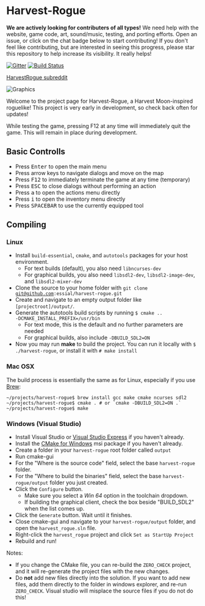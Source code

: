 # Harvest-Rogue

**We are actively looking for contributers of all types!**
We need help with the website, game code, art, sound/music, testing, and porting efforts. Open an issue, or click on the chat badge below to start contributing! If you don't feel like contributing, but are interested in seeing this progress, please star this repository to help increase its visibility. It really helps!

[![Gitter](https://badges.gitter.im/essial/harvest-rogue.svg)](https://gitter.im/essial/harvest-rogue?utm_source=badge&utm_medium=badge&utm_campaign=pr-badge)
[![Build Status](https://travis-ci.org/essial/harvest-rogue.svg?branch=master)](https://travis-ci.org/essial/harvest-rogue)

[HarvestRogue subreddit](https://www.reddit.com/r/harvestrogue/)

![Graphics](http://www.harvestrogue.com/images/screenshots/alpha1.png)

Welcome to the project page for Harvest-Rogue, a Harvest Moon-inspired roguelike! This project is very early in development, so check back often for updates!

While testing the game, pressing F12 at any time will immediately quit the game. This will remain in place during development.

## Basic Controlls
* Press <kbd>Enter</kbd> to open the main menu
* Press arrow keys to navigate dialogs and move on the map
* Press <kbd>F12</kbd> to immediately terminate the game at any time (temporary)
* Press <kbd>ESC</kbd> to close dialogs without performing an action
* Press <kbd>a</kbd> to open the actions menu directly
* Press <kbd>i</kbd> to open the inventory menu directly
* Press <kbd>SPACEBAR</kbd> to use the currently equipped tool

## Compiling

### Linux

* Install <code>build-essential</code>, <code>cmake</code>, and <code>autotools</code> packages for your host environment.
  * For text builds (default), you also need <code>libncurses-dev</code>
  * For graphical builds, you also need <code>libsdl2-dev</code>, <code>libsdl2-image-dev</code>, and <code>libsdl2-mixer-dev</code>
* Clone the source to your home folder with <code>git clone git@github.com:essial/harvest-rogue.git</code>
* Create and navigate to an empty output folder like <code>[projectroot]/output/</code>.
* Generate the autotools build scripts by running <code>$ cmake .. -DCMAKE_INSTALL_PREFIX=/usr/bin</code>
  * For text mode, this is the default and no further parameters are needed
  * For graphical builds, also include <code>-DBUILD_SDL2=ON</code>
* Now you may run **make** to build the project. You can run it locally with <code>$ ./harvest-rogue</code>, or install it with <code># make install</code>

### Mac OSX

The build process is essentially the same as for Linux, especially if you use [Brew](http://brew.sh/):

```
~/projects/harvest-rogue$ brew install gcc make cmake ncurses sdl2
~/projects/harvest-rogue$ cmake . # or `cmake -DBUILD_SDL2=ON .`
~/projects/harvest-rogue$ make
```

### Windows (Visual Studio)
* Install Visual Studio or [Visual Studio Express](https://www.visualstudio.com/en-us/products/visual-studio-express-vs.aspx) if you haven't already.
* Install the [CMake for Windows](https://cmake.org/download/) msi package if you haven't already.
* Create a folder in your <code>harvest-rogue</code> root folder called <code>output</code>
* Run cmake-gui
* For the "Where is the source code" field, select the base <code>harvest-rogue</code> folder.
* For the "Where to build the binaries" field, select the base <code>harvest-rogue/output</code> folder you just created.
* Click the <code>Configure</code> button.
  * Make sure you select a *Win 64* option in the toolchain dropdown.
  * If building the graphical client, check the box beside "BUILD_SDL2" when the list comes up.
* Click the <code>Generate</code> button. Wait until it finishes.
* Close cmake-gui and navigate to your <code>harvest-rogue/output</code> folder, and open the <code>harvest_rogue.sln</code> file.
* Right-click the <code>harvest_rogue</code> project and click <code>Set as StartUp Project</code>
* Rebuild and run!

Notes:

* If you change the CMake file, you can re-build the <code>ZERO_CHECK</code> project, and it will re-generate the project files with the new changes.
* Do **not** add new files directly into the solution. If you want to add new files, add them directly to the folder in windows explorer, and re-run <code>ZERO_CHECK</code>. Visual studio will misplace the source files if you do not do this!
